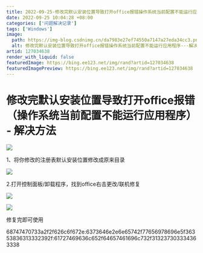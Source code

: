 ```yaml
---
title: 2022-09-25-修改完默认安装位置导致打开office报错操作系统当前配置不能运行应用程序---解决方法
date: 2022-09-25 10:04:28 +08:00
categories: ['问题解决记录']
tags: ['Windows']
image:
  path: https://img-blog.csdnimg.cn/da7983e27ef74550a7147a27eda34cc3.png?x-oss-process=image/resize,m_fixed,h_150
  alt: 修改完默认安装位置导致打开office报错操作系统当前配置不能运行应用程序---解决方法
artid: 127034638
render_with_liquid: false
featuredImage: https://bing.ee123.net/img/rand?artid=127034638
featuredImagePreview: https://bing.ee123.net/img/rand?artid=127034638
---
```


# 修改完默认安装位置导致打开office报错（操作系统当前配置不能运行应用程序） - 解决方法

![](https://i-blog.csdnimg.cn/blog_migrate/6671b835722de3faa1e232817dce0f46.png)

1、将你修改的注册表默认安装位置修改成原来目录

![](https://i-blog.csdnimg.cn/blog_migrate/9d1b99e281ab58f8fce1e15a49059a89.png)

2.打开控制面板/卸载程序，找到office右击更改/联机修复

![](https://i-blog.csdnimg.cn/blog_migrate/b8b9212ac09e2494253bb0089eb13e0f.png)

![](https://i-blog.csdnimg.cn/blog_migrate/8e891bd4c394e7297caa7057e5a82bec.png)

修复完即可使用

68747470733a2f2f626c6f672e:6373646e2e6e65742f77656978696e5f36353836313332392f:61727469636c652f64657461696c732f313237303334363338
